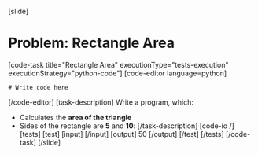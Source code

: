 [slide]
# Problem: Rectangle Area
[code-task title="Rectangle Area" executionType="tests-execution" executionStrategy="python-code"]
[code-editor language=python]
```
# Write code here
```
[/code-editor]
[task-description]
Write a program, which:
* Calculates the **area of the triangle**
* Sides of the rectangle are **5** and **10**:
[/task-description]
[code-io /]
[tests]
[test]
[input]
[/input]
[output]
50
[/output]
[/test]
[/tests]
[/code-task]
[/slide]